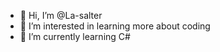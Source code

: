 - 👋 Hi, I’m @La-salter
- 👀 I’m interested in learning more about coding
- 🌱 I’m currently learning C#


<!---
La-salter/La-salter is a ✨ special ✨ repository because its `README.md` (this file) appears on your GitHub profile.
You can click the Preview link to take a look at your changes.
--->
